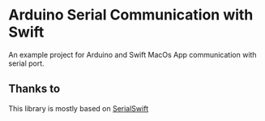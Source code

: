 # Arduino Serial Communication with Swift
An example project for Arduino and Swift MacOs App communication with serial port.

## Thanks to
This library is mostly based on [SerialSwift](https://github.com/yeokm1/SwiftSerial)
